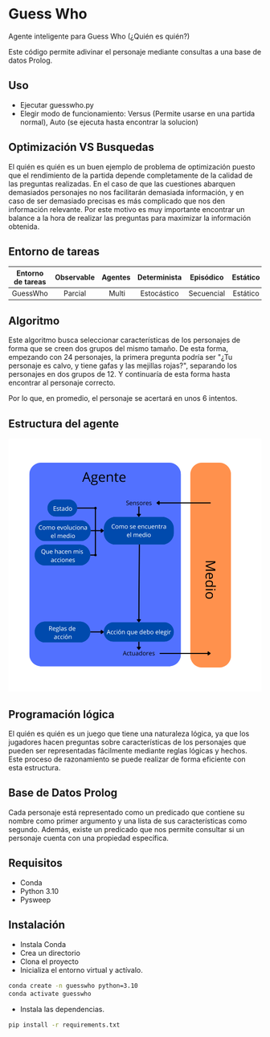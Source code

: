 # Guess Who

Agente inteligente para Guess Who (¿Quién es quién?)

Este código permite adivinar el personaje mediante consultas a una base de datos Prolog.

## Uso

- Ejecutar guesswho.py
- Elegir modo de funcionamiento: Versus (Permite usarse en una partida normal), Auto (se ejecuta hasta encontrar la solucion)

## Optimización VS Busquedas

El quién es quién es un buen ejemplo de problema de optimización puesto que el rendimiento de la partida depende completamente de la calidad de las preguntas realizadas. En el caso de que las cuestiones abarquen demasiados personajes no nos facilitarán demasiada información, y en caso de ser demasiado precisas es más complicado que nos den información relevante. Por este motivo es muy importante encontrar un balance a la hora de realizar las preguntas para maximizar la información obtenida.

## Entorno de tareas

Entorno de tareas | Observable| Agentes | Determinista | Episódico | Estático | Discreto | Conocido
:---: | :---: | :---: | :---: | :---: | :---: | :---: | :---: |
 GuessWho | Parcial | Multi | Estocástico | Secuencial | Estático | Discreto | Conocido |

## Algoritmo

Este algoritmo busca seleccionar características de los personajes de forma que se creen dos grupos del mismo tamaño. De esta forma, empezando con 24 personajes, la primera pregunta podría ser "¿Tu personaje es calvo, y tiene gafas y las mejillas rojas?", separando los personajes en dos grupos de 12. Y continuaría de esta forma hasta encontrar al personaje correcto.

Por lo que, en promedio, el personaje se acertará en unos 6 intentos.

## Estructura del agente

![](./doc/agent_structure.png)

## Programación lógica

El quién es quién es un juego que tiene una naturaleza lógica, ya que los jugadores hacen preguntas sobre características de los personajes que pueden ser representadas fácilmente mediante reglas lógicas y hechos. Este proceso de razonamiento se puede realizar de forma eficiente con esta estructura.

## Base de Datos Prolog

Cada personaje está representado como un predicado que contiene su nombre como primer argumento y una lista de sus características como segundo. Además, existe un predicado que nos permite consultar si un personaje cuenta con una propiedad específica.

## Requisitos

- Conda
- Python 3.10
- Pysweep

## Instalación

- Instala Conda
- Crea un directorio
- Clona el proyecto
- Inicializa el entorno virtual y actívalo.
```bash
conda create -n guesswho python=3.10
conda activate guesswho
```
- Instala las dependencias.
```bash
pip install -r requirements.txt
```
